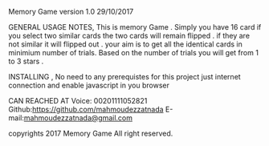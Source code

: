 Memory Game version  1.0 29/10/2017

GENERAL USAGE NOTES,
This is memory Game . 
Simply you have 16 card if you select two similar cards the two cards will remain flipped . 
if they are not similar it will flipped out . your aim is to get all the identical cards in minimium number of trials. Based on the number of trials you will get from 1 to 3 stars .


INSTALLING ,
No need to any prerequistes for this project just internet connection and enable javascript in you browser 


CAN REACHED AT
Voice: 00201111052821
Github:https://github.com/mahmoudezzatnada
E-mail:mahmoudezzatnada@gmail.com


copyrights 2017 Memory Game All right reserved.

